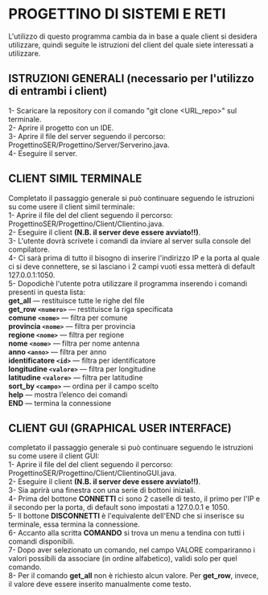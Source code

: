 # PROGETTINO DI SISTEMI E RETI

L'utilizzo di questo programma cambia da in base a quale client si desidera utilizzare, quindi seguite le istruzioni del client del quale siete interessati a utilizzare.

## ISTRUZIONI GENERALI (necessario per l'utilizzo di entrambi i client)

1- Scaricare la repository con il comando "git clone <URL_repo>" sul terminale.  
2- Aprire il progetto con un IDE.  
3- Aprire il file del server seguendo il percorso: ProgettinoSER/Progettino/Server/Serverino.java.  
4- Eseguire il server.  

## CLIENT SIMIL TERMINALE 

Completato il passaggio generale si può continuare seguendo le istruzioni su come usere il client simil terminale:  
1- Aprire il file del del client seguendo il percorso: ProgettinoSER/Progettino/Client/Clientino.java.  
2- Eseguire il client **(N.B. il server deve essere avviato!!)**.  
3- L'utente dovrà scrivete i comandi da inviare al server sulla console del compilatore.  
4- Ci sarà prima di tutto il bisogno di inserire l'indirizzo IP e la porta al quale ci si deve connettere, se si lasciano i 2 campi vuoti essa metterà di default 127.0.0.1:1050.  
5- Dopodichè l'utente potra utilizzare il programma inserendo i comandi presenti in questa lista:  
**get_all**                     — restituisce tutte le righe del file  
**get_row `<numero>`**           — restituisce la riga specificata  
**comune `<nome>`**              — filtra per comune  
**provincia `<nome>`**           — filtra per provincia  
**regione `<nome>`**             — filtra per regione  
**nome `<nome>`**                — filtra per nome antenna  
**anno `<anno>`**                — filtra per anno  
**identificatore `<id>`**        — filtra per identificatore  
**longitudine `<valore>`**       — filtra per longitudine  
**latitudine `<valore>`**        — filtra per latitudine  
**sort_by `<campo>`**            — ordina per il campo scelto  
**help**                       — mostra l’elenco dei comandi  
**END**                        — termina la connessione

## CLIENT GUI (GRAPHICAL USER INTERFACE)

completato il passaggio generale si può continuare seguendo le istruzioni su come usere il client GUI:  
1- Aprire il file del del client seguendo il percorso: ProgettinoSER/Progettino/Client/ClientinoGUI.java.  
2- Eseguire il client **(N.B. il server deve essere avviato!!)**.  
3- Sia aprirà una finestra con una serie di bottoni iniziali.  
4- Prima del bottone **CONNETTI** ci sono 2 caselle di testo, il primo per l'IP e il secondo per la porta, di default sono impostati a 127.0.0.1 e 1050.  
5- Il bottone **DISCONNETTI** è l'equivalente dell'END che si inserisce su terminale, essa termina la connessione.  
6- Accanto alla scritta **COMANDO**  si trova un menu a tendina con tutti i comandi disponibili.  
7- Dopo aver selezionato un comando, nel campo VALORE compariranno i valori possibili da associare (in ordine alfabetico), validi solo per quel comando.  
8- Per il comando **get_all** non è richiesto alcun valore. Per **get_row**, invece, il valore deve essere inserito manualmente come testo.
